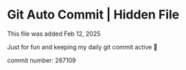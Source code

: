 # Git Auto Commit | Hidden File

This file was added Feb 12, 2025

Just for fun and keeping my daily git commit active 🤪

commit number: 267109

